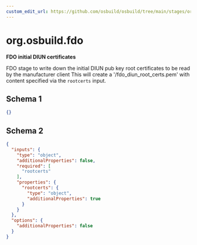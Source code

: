 ```yaml
---
custom_edit_url: https://github.com/osbuild/osbuild/tree/main/stages/org.osbuild.fdo.meta.json
---
```

# org.osbuild.fdo
<!--
[//]: # ( DO NOT MODIFY THIS FILE! )
[//]: # ( This content is generated by `scripts/pull_osbuild_modules.py` )
[//]: # ( Rather change the source of this: https://github.com/osbuild/osbuild/tree/main/stages/org.osbuild.fdo.meta.json )
-->

**FDO initial DIUN certificates**

FDO stage to write down the initial DIUN pub key root certificates
to be read by the manufacturer client
This will create a '/fdo_diun_root_certs.pem' with content
specified via the `rootcerts` input.

## Schema 1

```json
{}
```

## Schema 2

```json
{
  "inputs": {
    "type": "object",
    "additionalProperties": false,
    "required": [
      "rootcerts"
    ],
    "properties": {
      "rootcerts": {
        "type": "object",
        "additionalProperties": true
      }
    }
  },
  "options": {
    "additionalProperties": false
  }
}
```
